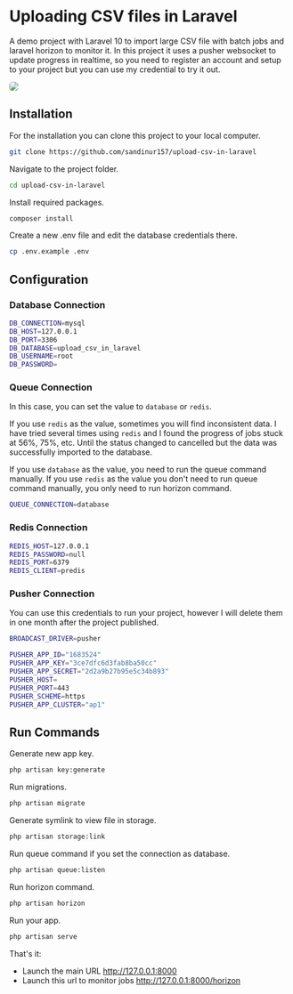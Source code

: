 # Uploading CSV files in Laravel
A demo project with Laravel 10 to import large CSV file with batch jobs and laravel horizon to monitor it. In this project it uses a pusher websocket to update progress in realtime, so you need to register an account and setup to your project but you can use my credential to try it out.

<img src="https://raw.githubusercontent.com/sandinur157/upload-csv-in-laravel/main/public/img/screenshot-1.png" style="border-radius: 5px;">

## Installation
For the installation you can clone this project to your local computer.
```bash
git clone https://github.com/sandinur157/upload-csv-in-laravel
```

Navigate to the project folder.
```bash
cd upload-csv-in-laravel
```

Install required packages.
```bash
composer install
```

Create a new .env file and edit the database credentials there.
```bash
cp .env.example .env
```

## Configuration

### Database Connection
```bash
DB_CONNECTION=mysql
DB_HOST=127.0.0.1
DB_PORT=3306
DB_DATABASE=upload_csv_in_laravel
DB_USERNAME=root
DB_PASSWORD=
```

### Queue Connection
In this case, you can set the value to `database` or `redis`.

If you use `redis` as the value, sometimes you will find inconsistent data. I have tried several times using `redis` and I found the progress of jobs stuck at 56%, 75%, etc. Until the status changed to cancelled but the data was successfully imported to the database.

If you use `database` as the value, you need to run the queue command manually. If you use `redis` as the value you don't need to run queue command manually, you only need to run horizon command.

```bash
QUEUE_CONNECTION=database
```

### Redis Connection
```bash
REDIS_HOST=127.0.0.1
REDIS_PASSWORD=null
REDIS_PORT=6379
REDIS_CLIENT=predis
```

### Pusher Connection
You can use this credentials to run your project, however I will delete them in one month after the project published.

```bash
BROADCAST_DRIVER=pusher

PUSHER_APP_ID="1683524"
PUSHER_APP_KEY="3ce7dfc6d3fab8ba50cc"
PUSHER_APP_SECRET="2d2a9b27b95e5c34b893"
PUSHER_HOST=
PUSHER_PORT=443
PUSHER_SCHEME=https
PUSHER_APP_CLUSTER="ap1"
```

## Run Commands
Generate new app key.
```bash
php artisan key:generate
```

Run migrations.
```bash
php artisan migrate
```

Generate symlink to view file in storage.
```bash
php artisan storage:link
```

Run queue command if you set the connection as database.
```bash
php artisan queue:listen
```

Run horizon command.
```bash
php artisan horizon
```

Run your app.
```bash
php artisan serve
```

That's it: 

- Launch the main URL http://127.0.0.1:8000
- Launch this url to monitor jobs http://127.0.0.1:8000/horizon